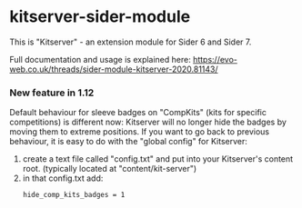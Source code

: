 # kitserver-sider-module

This is "Kitserver" - an extension module for Sider 6 and Sider 7.

Full documentation and usage is explained here:
https://evo-web.co.uk/threads/sider-module-kitserver-2020.81143/

### New feature in 1.12

Default behaviour for sleeve badges on "CompKits" (kits for specific competitions)
is different now: Kitserver will no longer hide the badges by moving them
to extreme positions. If you want to go back to previous behaviour, it is easy
to do with the "global config" for Kitserver:

1. create a text file called "config.txt" and put into your Kitserver's content root.
(typically located at "content/kit-server")
1. in that config.txt add:
    ```
    hide_comp_kits_badges = 1
    ```
